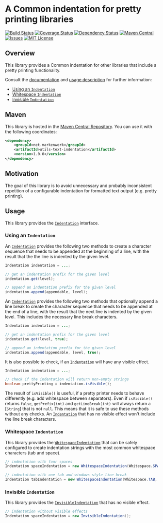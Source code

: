 # A Common indentation for pretty printing libraries

[![Build Status](https://travis-ci.org/markenwerk/java-utils-text-indentation.svg?branch=master)](https://travis-ci.org/markenwerk/java-utils-text-indentation)
[![Coverage Status](https://coveralls.io/repos/github/markenwerk/java-utils-text-indentation/badge.svg?branch=master)](https://coveralls.io/github/markenwerk/java-utils-text-indentation?branch=master)
[![Dependency Status](https://www.versioneye.com/user/projects/571906ddfcd19a0039f17ad9/badge.svg)](https://www.versioneye.com/user/projects/571906ddfcd19a0039f17ad9)
[![Maven Central](https://maven-badges.herokuapp.com/maven-central/net.markenwerk/utils-text-indentation/badge.svg)](https://maven-badges.herokuapp.com/maven-central/net.markenwerk/utils-text-indentation)
[![Issues](https://img.shields.io/github/issues/markenwerk/java-utils-text-indentation.svg)](https://github.com/markenwerk/java-utils-text-indentation/issues)
[![MIT License](https://img.shields.io/badge/license-MIT-brightgreen.svg)](https://github.com/markenwerk/java-utils-text-indentation/blob/master/LICENSE)

## Overview

This library provides a Common indentation for other libraries that include a pretty printing functionality.

Consult the [documentation](http://markenwerk.github.io/java-utils-text-indentation/javadoc/index.html) and [usage description](#usage) for further information:

- [Using an `Indentation`](#using-an-indentation)
- [Whitespace `Indentation`](#whitespace-indentation)
- [Invisible `Indentation`](#invisible-indentation)

## Maven

This library is hosted in the [Maven Central Repository](https://maven-badges.herokuapp.com/maven-central/net.markenwerk/utils-text-indentation). You can use it with the following coordinates:

```xml
<dependency>
	<groupId>net.markenwerk</groupId>
	<artifactId>utils-text-indentation</artifactId>
	<version>1.0.0</version>
</dependency>
```

## Motivation

The goal of this library is to avoid unnecessary and probably inconsistent repetition of a configurable indentation for formatted text output (e.g. pretty printing).
 
## Usage

This library provides the [`Indentation`][Indentation] interface.

### Using an `Indentation`

An [`Indentation`][Indentation] provides the following two methods to create a character sequence that needs to be appended at the beginning of a line, with the result that the the line is indented by the given level.

```java
Indentation indentation = ...;

// get an indentation prefix for the given level
indentation.get(level);

// append an indentation prefix for the given level
indentation.append(appendable, level);
```

An [`Indentation`][Indentation] provides the following two methods that optionally append a line break to create the character sequence that needs to be appended at the end of a line, with the result that the next line is indented by the given level. This includes the necessary line break characters.

```java
Indentation indentation = ...;

// get an indentation prefix for the given level
indentation.get(level, true);

// append an indentation prefix for the given level
indentation.append(appendable, level, true);
```

It is also possible to check, if an [`Indentation`][Indentation] will have any visible effect.

```java
Indentation indentation = ...;

// check if the indentation will return non-empty strings 
boolean prettyPrinting = indentation.isVisible();
```

The result of `isVisible()` is useful, if a pretty printer needs to behave differently (e.g. add whitespace between separators). Even if `isVisible()` returns `false`, `getPrefix(int)` and `getLineBreak(int)` will always return a [`String`] that is not `null`. This means that it is safe to use these methods without any checks. An [`Indentation`][Indentation] that has no visible effect won't include the line break characters.

### Whitespace `Indentation`

This library provides the [`WhitespaceIndentation`][WhitespaceIndentation] that can be safely configured to create indentation strings with the most common whitespace characters (tab and space).

```java
// indentation with four spaces
Indentation spaceIndentation = new WhitespaceIndentation(Whitespace.SPACE, 4);

// indentation with one tab and windows style line break
Indentation tabIndentation = new WhitespaceIndentation(Whitespace.TAB, 1, LineBreak.WINDOWS);
```

### Invisible `Indentation`

This library provides the [`InvisibleIndentation`][InvisibleIndentation] that has no visible effect.

```java
// indentation without visible effects
Indentation spaceIndentation = new InvisibleIndentation();
```

[Indentation]:  http://markenwerk.github.io/java-utils-text-indentation/index.html?net/markenwerk/utils/text/indentation/Indentation.html
[InvisibleIndentation]:  http://markenwerk.github.io/java-utils-text-indentation/index.html?net/markenwerk/utils/text/indentation/InvisibleIndentation.html
[WhitespaceIndentation]:  http://markenwerk.github.io/java-utils-text-indentation/index.html?net/markenwerk/utils/text/indentation/WhitespaceIndentation.html


[String]: http://docs.oracle.com/javase/8/docs/api/index.html?java/lang/String.html

